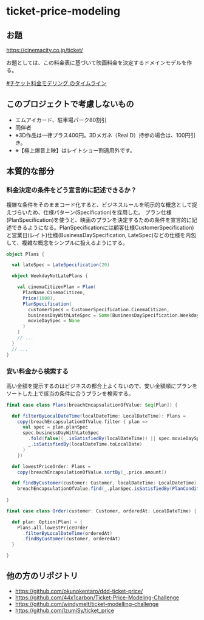 # ticket-price-modeling

## お題

https://cinemacity.co.jp/ticket/

お題としては、この料金表に基づいて映画料金を決定するドメインモデルを作る。

[#チケット料金モデリング のタイムライン](https://twitter.com/search?q=%23%E3%83%81%E3%82%B1%E3%83%83%E3%83%88%E6%96%99%E9%87%91%E3%83%A2%E3%83%87%E3%83%AA%E3%83%B3%E3%82%B0&src=typed_query&f=live)

## このプロジェクトで考慮しないもの

- エムアイカード、駐車場パーク80割引
- 同伴者
- ※3D作品は一律プラス400円。3Dメガネ（Real D）持参の場合は、100円引き。
- ※【極上爆音上映】はレイトショー割適用外です。

## 本質的な部分

### 料金決定の条件をどう宣言的に記述できるか？

複雑な条件をそのままコード化すると、ビジネスルールを明示的な概念として捉えづらいため、仕様パターン(Specification)を採用した。
プラン仕様(PlanSpecification)を使うと、映画のプランを決定するための条件を宣言的に記述できるようになる。PlanSpecificationには顧客仕様CustomerSpecification)と営業日(レイト)仕様(BusinessDaySpecification, LateSpec)などの仕様を内包して、複雑な概念をシンプルに扱えるようにする。

```scala
object Plans {

  val lateSpec = LateSpecification(20)

  object WeekdayNotLatePlans {

    val cinemaCitizenPlan = Plan(
      PlanName.CinemaCitizen,
      Price(1000),
      PlanSpecification(
        customerSpecs = CustomerSpecification.CinemaCitizen,
        businessDayWithLateSpec = Some(BusinessDaySpecification.Weekday and !lateSpec),
        movieDaySpec = None
      )
    )
    // ...  
  }
  // ...
}
```

### 安い料金から検索する

高い金額を提示するのはビジネスの都合上よくないので、安い金額順にプランをソートした上で該当の条件に合うプランを検索する。

```scala
final case class Plans(breachEncapsulationOfValue: Seq[Plan]) {

  def filterByLocalDateTime(localDateTime: LocalDateTime): Plans =
    copy(breachEncapsulationOfValue.filter { plan =>
      val spec = plan.planSpec
      spec.businessDayWithLateSpec
        .fold(false)(_.isSatisfiedBy(localDateTime)) || spec.movieDaySpec.fold(false)(
        _.isSatisfiedBy(localDateTime.toLocalDate)
      )
    })

  def lowestPriceOrder: Plans =
    copy(breachEncapsulationOfValue.sortBy(_.price.amount))

  def findByCustomer(customer: Customer, localDateTime: LocalDateTime): Option[Plan] =
    breachEncapsulationOfValue.find(_.planSpec.isSatisfiedBy(PlanCondition(customer, localDateTime)))
    
}
```

```scala
final case class Order(customer: Customer, orderedAt: LocalDateTime) {

  def plan: Option[Plan] = {
    Plans.all.lowestPriceOrder
      .filterByLocalDateTime(orderedAt)
      .findByCustomer(customer, orderedAt)
  }

}
```


## 他の方のリポジトリ

- https://github.com/okunokentaro/ddd-ticket-price/
- https://github.com/44x1carbon/Ticket-Price-Modeling-Challenge
- https://github.com/windymelt/ticket-modelling-challenge
- https://github.com/IzumiSy/ticket_price
